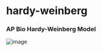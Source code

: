 # hardy-weinberg
### AP Bio Hardy-Weinberg Model
![image](https://user-images.githubusercontent.com/50224596/158430692-ec6aec20-5349-4c52-b226-43d82ba23930.png)
